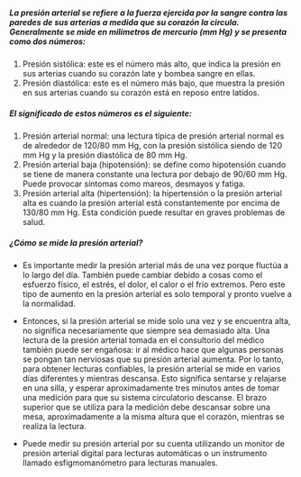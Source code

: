 ##### La presión arterial se refiere a la fuerza ejercida por la sangre contra las paredes de sus arterias a medida que su corazón la circula. Generalmente se mide en milímetros de mercurio (mm Hg) y se presenta como dos números:

1. Presión sistólica: este es el número más alto, que indica la presión en sus arterias cuando su corazón late y bombea sangre en ellas.
2. Presión diastólica: este es el número más bajo, que muestra la presión en sus arterias cuando su corazón está en reposo entre latidos.

##### El significado de estos números es el siguiente:

1. Presión arterial normal: una lectura típica de presión arterial normal es de alrededor de 120/80 mm Hg, con la presión sistólica siendo de 120 mm Hg y la presión diastólica de 80 mm Hg.
2. Presión arterial baja (hipotensión): se define como hipotensión cuando se tiene de manera constante una lectura por debajo de 90/60 mm Hg. Puede provocar síntomas como mareos, desmayos y fatiga.
3. Presión arterial alta (hipertensión): la hipertensión o la presión arterial alta es cuando la presión arterial está constantemente por encima de 130/80 mm Hg. Esta condición puede resultar en graves problemas de salud.

##### ¿Cómo se mide la presión arterial?

* Es importante medir la presión arterial más de una vez porque fluctúa a lo largo del día.
También puede cambiar debido a cosas como el esfuerzo físico, el estrés, el dolor, el calor o el frío extremos. Pero este tipo de aumento en la presión arterial es solo temporal y pronto vuelve a la normalidad.

* Entonces, si la presión arterial se mide solo una vez y se encuentra alta, no significa necesariamente que siempre sea demasiado alta.
Una lectura de la presión arterial tomada en el consultorio del médico también puede ser engañosa: ir al médico hace que algunas personas se pongan tan nerviosas que su presión arterial aumenta.
Por lo tanto, para obtener lecturas confiables, la presión arterial se mide en varios días diferentes y mientras descansa.
Esto significa sentarse y relajarse en una silla, y esperar aproximadamente tres minutos antes de tomar una medición para que su sistema circulatorio descanse. El brazo superior que se utiliza para la medición debe descansar sobre una mesa, aproximadamente a la misma altura que el corazón, mientras se realiza la lectura.

* Puede medir su presión arterial por su cuenta utilizando un monitor de presión arterial digital para lecturas automáticas o un instrumento llamado esfigmomanómetro para lecturas manuales.